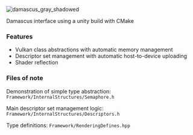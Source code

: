 ![damascus_gray_shadowed](https://user-images.githubusercontent.com/26748509/127756150-da6d3d30-f764-4277-aa00-7bf0a0111080.png)


Damascus interface using a unity build with CMake

### Features

* Vulkan class abstractions with automatic memory management
* Descriptor set management with automatic host-to-device uploading
* Shader reflection 

### Files of note

Demonstration of simple type abstraction: `Framework/InternalStructures/Semaphore.h`


Main descriptor set management logic: `Framework/InternalStructures/Descriptors.h`


Type definitions: `Framework/RenderingDefines.hpp`
